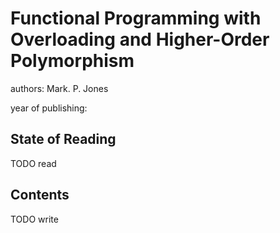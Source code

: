 # Functional Programming with Overloading and Higher-Order Polymorphism

authors: Mark. P. Jones

year of publishing:


## State of Reading
TODO read


## Contents
TODO write
